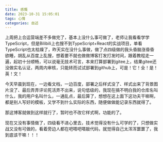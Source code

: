 ```yaml
---
title: 感慨
date: 2023-10-31 15:05:01
tags: 心情
categories: 自述
---
```


上周把上合运营端差不多做完了，基本上没什么事可做了，老师让我看看学学TypeScript，但是Bilibili上也搜不到TypeScript+React的实战项目，单看TypeScript也太枯燥了，昨天实在没什么事做，做了点四级做的我头昏脑涨昏昏欲睡，胡乱从百度上乱搜，想着要不就也做做博客打发打发时间，跟着教程走一遍，起初十分顺畅，可以说毫无技术可言，本来打算部署到gitee上，结果gitee还没做实名认证，两周内审核，只能转而试试部署到github上，可是！它！全！是！英！文！

今天早晨到现在，一边看文档，一边百度，部署之后样式没了、样式出来了背景图片没了、最后弄弄评论死活弄不出来，说句低级的，我现在搞不明白我的仓库名叫什么，我的用户名叫什么，一通乱点，最后算了，想想在这上面下这功夫干嘛啊，都是别人写好的模板，又学不到什么实际的东西，随便做做能记录东西就得了。

那这博客就做到这样就行了，暂时也不改它样式啊，功能的了。

现在又没有事情做了，四级看不进心里去，技术觉得没有什么可学的了，只想做实战又没有可做的，看着旁边人都在吧嗒吧嗒敲代码，就觉得自己太浑浑噩噩了，我到底该干嘛！！！
